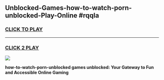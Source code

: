 
## Unblocked-Games-how-to-watch-porn-unblocked-Play-Online #rqqla
<h3>
<a href="https://news.freeplayer.one?title=how-to-watch-porn-unblocked&ref=3">CLICK TO PLAY</a></h3>
<hr>

<h3>
<a href="https://news.freeplayer.one?title=how-to-watch-porn-unblocked&ref=3">CLICK 2 PLAY</a>
  
</h3>

<a href="https://news.freeplayer.one?title=how-to-watch-porn-unblocked&ref=3"><img src="https://clearcache.store/games.png"></a>


**how-to-watch-porn-unblocked games unblocked: Your Gateway to Fun and Accessible Online Gaming**
